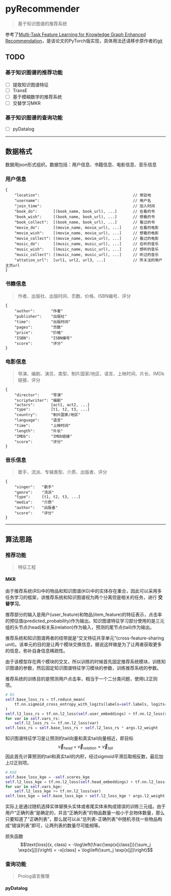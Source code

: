 # pyRecommender

> 基于知识图谱的推荐系统

参考了[Multi-Task Feature Learning for Knowledge Graph Enhanced Recommendation](https://arxiv.org/abs/1901.08907)，是该论文的PyTorch版实现，具体用法还请移步原作者的[git](https://github.com/hwwang55/MKR)

## TODO

### 基于知识图谱的推荐功能
- [ ] 提取知识图谱特征
- [ ] TransE
- [ ] 基于模糊数学的推荐系统
- [ ] 交替学习MKR

### 基于知识图谱的查询功能
- [ ] pyDatalog


---
## 数据格式

数据用json形式组织。数据包括：用户信息、书籍信息、电影信息、音乐信息

### 用户信息
```
{
    "location":                                         // 常驻地
    "username":                                         // 用户名
    "join_time":                                        // 加入时间
    "book_do":       [(book_name, book_url), ...]       // 在看的书
    "book_wish":     [(book_name, book_url), ...]       // 想看的书
    "book_collect":  [(book_name, book_url), ...]       // 看过的书
    "movie_do":      [(movie_name, movie_url), ...]     // 在看的电影
    "movie_wish":    [(movie_name, movie_url), ...]     // 想看的电影
    "movie_collect": [(movie_name, movie_url), ...]     // 看过的电影
    "music_do":      [(music_name, music_url), ...]     // 在听的音乐
    "music_wish":    [(music_name, music_url), ...]     // 想听的音乐
    "music_collect": [(music_name, music_url), ...]     // 听过的音乐
    "attation_url":  [url1, url2, url3, ...]            // 所关注的用户主页url
}
```

### 书籍信息
> 作者、出版社、出版时间、页数、价格、ISBN编号、评分
```
{
    "author":       "作者"
    "publisher":    "出版社"
    "time":         "出版时间"
    "pages":        "页数"
    "price":        "价格"
    "ISBN":         "ISBN编号"
    "score":        "评分"
}
```

### 电影信息
> 导演、编剧、演员、类型、制片国家/地区、语言、上映时间、片长、IMDb链接、评分
```
{
    "director":     "导演"
    "scriptwriter": "编剧"
    "actors":       [act1, act2, ...]
    "type":         [t1, t2, t3, ...]
    "country":      "制片国家/地区"
    "language":     "语言"
    "time":         "上映时间"
    "length":       "片长"
    "IMDb":         "IMDb链接"
    "score":        "评分"
}
```

### 音乐信息
> 歌手、流派、专辑类型、介质、出版者、评分
```
{
    "singer":   "歌手"
    "genre":    "流派"
    "type":     [t1, t2, t3, ...]
    "media":    "介质"
    "author":   "出版者"
    "score":    "评分"
}
```

---
## 算法思路

### 推荐功能
> 特征工程

#### MKR
由于推荐系统(RS)中的物品和知识图谱(KG)中的实体存在重合，因此可以采用多任务学习的框架，讲推荐系统和知识图谱视为两个分离但是相关的任务，进行 __交替学习__。

推荐部分的输入是用户(user_feature)和物品(item_feature)的特征表示，点击率的预估值(predicted_probability)作为输出。知识图谱特征学习部分使用的是三元组的头节点(head)和关系(relation)作为输入，预测的尾节点(tail)作为输出。

推荐系统和知识图谱两者的纽带就是“交叉特征共享单元”(cross-feature-sharing unit)。该单元的目的是让两个模块交换信息，据说这样做是为了让两者获取更多的信息，弥补自身信息稀疏性。

由于该模型存在两个模块的交叉，所以训练的时候首先固定推荐系统模块，训练知识图谱的参数，然后固定知识图谱特征学习模块的参数，训练推荐系统的参数。

推荐系统的训练目的是预测用户点击率，相当于一个二分类问题，使用L2正则项。
```Python
# RS
self.base_loss_rs = tf.reduce_mean(
    tf.nn.sigmoid_cross_entropy_with_logits(labels=self.labels, logits=self.scores)
)
self.l2_loss_rs = tf.nn.l2_loss(self.user_embeddings) + tf.nn.l2_loss(self.item_embeddings)
for var in self.vars_rs:
    self.l2_loss_rs += tf.nn.l2_loss(var)
self.loss_rs = self.base_loss_rs + self.l2_loss_rs * args.l2_weight
```

知识图谱特征学习是让预测的tail向量和真实tail向量相近，即目标
$$ \vec{v}_{head} + \vec{v}_{relation} = \vec{v}_{tail} $$
因此首先计算预测的tail和真实tail的内积，经过sigmoid平滑后取相反数，最后加上l2正则项。
```Python
# KGE
self.base_loss_kge = -self.scores_kge
self.l2_loss_kge = tf.nn.l2_loss(self.head_embeddings) + tf.nn.l2_loss(self.tail_embeddings)
for var in self.vars_kge:
    self.l2_loss_kge += tf.nn.l2_loss(var)
self.loss_kge = self.base_loss_kge + self.l2_loss_kge * args.l2_weight
```

实际上是通过随机选择实体替换头实体或者尾实体来构成错误的训练三元组。由于用户“正确列表”是确定的，并且“正确列表”的物品数量一般小于总物体数量，那么只要知道了“正确列表”，那么就可以从“总列表-正确列表”中随机寻找一些物品构成“错误列表”即可，让两列表的数量尽可能相等。

损失函数
$$\text{loss}(x, class) = -\log\left(\frac{\exp(x[class])}{\sum_j \exp(x[j])}\right) = -x[class] + \log\left(\sum_j \exp(x[j])\right)$$

### 查询功能
> Prolog语言推理

#### pyDatalog

